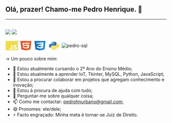## Olá, prazer! Chamo-me Pedro Henrique. 👋
---
<br>
<div style="display: inline_block">
  <img height="180em" src="https://github-readme-stats.vercel.app/api?username=pedrohnurbano&show_icons=true&theme=dark&include_all_commits=true&count_private=true"/>
  <img height="180em" src="https://github-readme-stats.vercel.app/api/top-langs/?username=pedrohnurbano&layout=compact&langs_count=7&theme=dark"/>
</div>
<div style="display: inline_block"><br>
  <img align="center" alt="pedro-Js" height="30" width="40" src="https://raw.githubusercontent.com/devicons/devicon/master/icons/javascript/javascript-plain.svg">
  <img align="center" alt="pedro-HTML" height="30" width="40" src="https://raw.githubusercontent.com/devicons/devicon/master/icons/html5/html5-original.svg">
  <img align="center" alt="pedro-CSS" height="30" width="40" src="https://raw.githubusercontent.com/devicons/devicon/master/icons/css3/css3-original.svg">
  <img align="center" alt="pedro-Python" height="30" width="40" src="https://raw.githubusercontent.com/devicons/devicon/master/icons/python/python-original.svg">
  <img align="center" alt="pedro-sql" height="30" width="40" src="https://cdn.jsdelivr.net/gh/devicons/devicon/icons/sqlite/sqlite-original.svg" />
</div>
<br>
→ Um pouco sobre mim:

- 🔭 Estou atualmente cursando o 2º Ano do Ensino Médio;
- 🌱 Estou atualmente a aprender IoT, Tkinter, MySQL, Python, JavaScript;
- 👯 Estou a procurar colaborar em projetos que agregam conhecimento e inovação;
- 🤔 Estou à procura de ajuda com tudo;
- 💬 Perguntar-me sobre qualquer coisa;
- 📫 Como me contactar: pedrohnurbano@gmail.com;
- 😄 Pronomes: ele/dele;
- ⚡ Facto engraçado: Minha meta é tornar-se Juiz de Direito.

